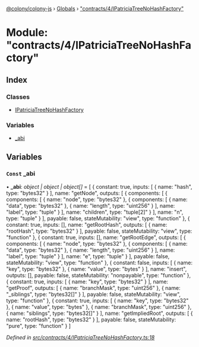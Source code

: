 [@colony/colony-js](../README.md) › [Globals](../globals.md) › ["contracts/4/IPatriciaTreeNoHashFactory"](_contracts_4_ipatriciatreenohashfactory_.md)

# Module: "contracts/4/IPatriciaTreeNoHashFactory"

## Index

### Classes

* [IPatriciaTreeNoHashFactory](../classes/_contracts_4_ipatriciatreenohashfactory_.ipatriciatreenohashfactory.md)

### Variables

* [_abi](_contracts_4_ipatriciatreenohashfactory_.md#const-_abi)

## Variables

### `Const` _abi

• **_abi**: *object | object | object[]* = [
  {
    constant: true,
    inputs: [
      {
        name: "hash",
        type: "bytes32"
      }
    ],
    name: "getNode",
    outputs: [
      {
        components: [
          {
            components: [
              {
                name: "node",
                type: "bytes32"
              },
              {
                components: [
                  {
                    name: "data",
                    type: "bytes32"
                  },
                  {
                    name: "length",
                    type: "uint256"
                  }
                ],
                name: "label",
                type: "tuple"
              }
            ],
            name: "children",
            type: "tuple[2]"
          }
        ],
        name: "n",
        type: "tuple"
      }
    ],
    payable: false,
    stateMutability: "view",
    type: "function"
  },
  {
    constant: true,
    inputs: [],
    name: "getRootHash",
    outputs: [
      {
        name: "rootHash",
        type: "bytes32"
      }
    ],
    payable: false,
    stateMutability: "view",
    type: "function"
  },
  {
    constant: true,
    inputs: [],
    name: "getRootEdge",
    outputs: [
      {
        components: [
          {
            name: "node",
            type: "bytes32"
          },
          {
            components: [
              {
                name: "data",
                type: "bytes32"
              },
              {
                name: "length",
                type: "uint256"
              }
            ],
            name: "label",
            type: "tuple"
          }
        ],
        name: "e",
        type: "tuple"
      }
    ],
    payable: false,
    stateMutability: "view",
    type: "function"
  },
  {
    constant: false,
    inputs: [
      {
        name: "key",
        type: "bytes32"
      },
      {
        name: "value",
        type: "bytes"
      }
    ],
    name: "insert",
    outputs: [],
    payable: false,
    stateMutability: "nonpayable",
    type: "function"
  },
  {
    constant: true,
    inputs: [
      {
        name: "key",
        type: "bytes32"
      }
    ],
    name: "getProof",
    outputs: [
      {
        name: "branchMask",
        type: "uint256"
      },
      {
        name: "_siblings",
        type: "bytes32[]"
      }
    ],
    payable: false,
    stateMutability: "view",
    type: "function"
  },
  {
    constant: true,
    inputs: [
      {
        name: "key",
        type: "bytes32"
      },
      {
        name: "value",
        type: "bytes"
      },
      {
        name: "branchMask",
        type: "uint256"
      },
      {
        name: "siblings",
        type: "bytes32[]"
      }
    ],
    name: "getImpliedRoot",
    outputs: [
      {
        name: "rootHash",
        type: "bytes32"
      }
    ],
    payable: false,
    stateMutability: "pure",
    type: "function"
  }
]

*Defined in [src/contracts/4/IPatriciaTreeNoHashFactory.ts:18](https://github.com/JoinColony/colonyJS/blob/8037c41/src/contracts/4/IPatriciaTreeNoHashFactory.ts#L18)*
